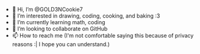 - 👋 Hi, I’m @GOLD3NCookie7
- 👀 I’m interested in drawing, coding, cooking, and baking :3
- 🌱 I’m currently learning math, coding
- 💞️ I’m looking to collaborate on GitHub
- 📫 How to reach me (I'm not comfortable saying this because of privacy reasons :| I hope you can understand.)

<!---
GOLD3NCookie7/GOLD3NCookie7 is a ✨ special ✨ repository because its `README.md` (this file) appears on your GitHub profile.
You can click the Preview link to take a look at your changes.
--->
